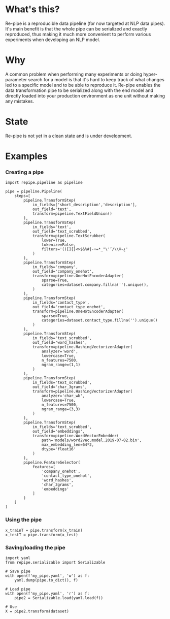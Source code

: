 # What's this?
Re-pipe is a reproducible data pipeline (for now targeted at NLP data pipes). It's main benefit is that the 
whole pipe can be serialized and exactly reproduced, thus making it much more convenient to perform various 
experiments when developing an NLP model. 

# Why 
A common problem when performing many experiments or doing hyper-parameter search for a model is that it's hard to
keep track of what changes led to a specific model and to be able to reproduce it. Re-pipe enables the data 
transformation pipe to be serialized along with the end model and directly loaded into your production environment 
as one unit without making any mistakes.

# State
Re-pipe is not yet in a clean state and is under development. 

# Examples
### Creating a pipe

```
import repipe.pipeline as pipeline

pipe = pipeline.Pipeline(
    steps=[
        pipeline.TransformStep(
            in_fields=['short_description','description'],
            out_field='text',
            transform=pipeline.TextFieldUnion()
        ),
        pipeline.TransformStep(
            in_fields='text',
            out_field='text_scrubbed',
            transform=pipeline.TextScrubber(
                lower=True,
                tokenize=False,
                filters='()[]{}<>$&%#|-+=*_"\'’/\\®~¿'
            )
        ),
        pipeline.TransformStep(
            in_fields='company',
            out_field='company_onehot',
            transform=pipeline.OneHotEncoderAdapter(
                sparse=True,
                categories=dataset.company.fillna('').unique(),
            )
        ),
        pipeline.TransformStep(
            in_fields='contact_type',
            out_field='contact_type_onehot',
            transform=pipeline.OneHotEncoderAdapter(
                sparse=True,
                categories=dataset.contact_type.fillna('').unique()                
            )
        ),
        pipeline.TransformStep(
            in_fields='text_scrubbed',
            out_field='word_hashes',
            transform=pipeline.HashingVectorizerAdapter(
                analyzer='word',
                lowercase=True,
                n_features=7500,
                ngram_range=(1,1)            
            )
        ),
        pipeline.TransformStep(
            in_fields='text_scrubbed',
            out_field='char_3grams',
            transform=pipeline.HashingVectorizerAdapter(
                analyzer='char_wb',
                lowercase=True,
                n_features=7500,
                ngram_range=(3,3)
            )
        ),
        pipeline.TransformStep(
            in_fields='text_scrubbed',
            out_field='embeddings',
            transform=pipeline.WordVectorEmbedder(
                path='models/word2vec.model.2019-07-02.bin',
                max_embedding_len=64*2,
                dtype='float16'
            )
        ),
        pipeline.FeatureSelector(
            features=[
                'company_onehot',
                'contact_type_onehot',                
                'word_hashes',
                'char_3grams',
                'embeddings'
            ]
        )
    ]
)
```

### Using the pipe

```
x_trainT = pipe.transform(x_train)
x_testT = pipe.transform(x_test)
```

### Saving/loading the pipe
```
import yaml
from repipe.serializable import Serializable
 
# Save pipe
with open(f'my_pipe.yaml', 'w') as f:
    yaml.dump(pipe.to_dict(), f)

# Load pipe
with open(f'my_pipe.yaml', 'r') as f:
    pipe2 = Serializable.load(yaml.load(f))
    
# Use
X = pipe2.transform(dataset)
```